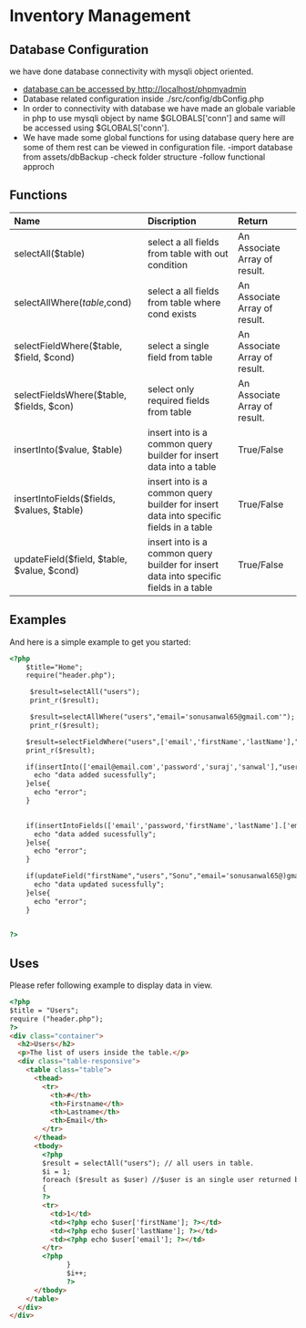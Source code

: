 # Inventory Management

## Database Configuration

we have done database connectivity with mysqli object oriented.

- [database can be accessed by http://localhost/phpmyadmin](http://localhost/phpmyadmin)
- Database related configuration inside ./src/config/dbConfig.php
- In order to connectivity with database we have made an globale variable in php to use mysqli object by name $GLOBALS['conn'] and same will be accessed using $GLOBALS['conn'].
- We have made some global functions for using database query here are some of them rest can be viewed in configuration file.
-import database from assets/dbBackup
-check folder structure
-follow functional approch
## Functions

| Name                                        | Discription                                                                           | Return                        |
| :------------------------------------------ | :------------------------------------------------------------------------------------ | :---------------------------- |
| selectAll(\$table)                          | select a all fields from table with out condition                                     | An Associate Array of result. |
| selectAllWhere($table,$cond)                | select a all fields from table where cond exists                                      | An Associate Array of result. |
| selectFieldWhere($table, $field, \$cond)    | select a single field from table                                                      | An Associate Array of result. |
| selectFieldsWhere($table, $fields, \$con)   | select only required fields from table                                                | An Associate Array of result. |
| insertInto($value, $table)                  | insert into is a common query builder for insert data into a table                    | True/False                    |
| insertIntoFields($fields, $values, \$table) | insert into is a common query builder for insert data into specific fields in a table | True/False                    |
| updateField($field, $table, $value, $cond)  | insert into is a common query builder for insert data into specific fields in a table | True/False                    |

## Examples

And here is a simple example to get you started:

```html
<?php
    $title="Home";
    require("header.php");

     $result=selectAll("users");
     print_r($result);

     $result=selectAllWhere("users","email='sonusanwal65@gmail.com'");
     print_r($result);

    $result=selectFieldWhere("users",['email','firstName','lastName'],"email='sonusanwal65@gmail.com'");
    print_r($result);

    if(insertInto(['email@email.com','password','suraj','sanwal'],"users")){
      echo "data added sucessfully";
    }else{
      echo "error";
    }
    

    if(insertIntoFields(['email','password,'firstName','lastName'].['email@email.com','password','suraj','sanwal'],"users")){
      echo "data added sucessfully";
    }else{
      echo "error";
    }

    if(updateField("firstName","users","Sonu","email='sonusanwal65@)gmail.com'")){
      echo "data updated sucessfully";
    }else{
      echo "error";
    }

     
?>
```

## Uses

Please refer following example to display data in view.

```html
<?php
$title = "Users";
require ("header.php");
?>
<div class="container">
  <h2>Users</h2>
  <p>The list of users inside the table.</p>
  <div class="table-responsive">
    <table class="table">
      <thead>
        <tr>
          <th>#</th>
          <th>Firstname</th>
          <th>Lastname</th>
          <th>Email</th>
        </tr>
      </thead>
      <tbody>
        <?php
        $result = selectAll("users"); // all users in table.
        $i = 1;
        foreach ($result as $user) //$user is an single user returned by sql query
        {
        ?>
        <tr>
          <td>1</td>
          <td><?php echo $user['firstName']; ?></td>
          <td><?php echo $user['lastName']; ?></td>
          <td><?php echo $user['email']; ?></td>
        </tr>
        <?php
              }
              $i++;
              ?>
      </tbody>
    </table>
  </div>
</div>
```

